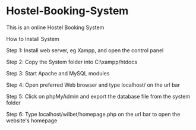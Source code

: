 # Hostel-Booking-System
This is an online Hostel Booking System 

How to Install System

Step 1: Install web server, eg Xampp, and open the control panel

Step 2: Copy the System folder into C:\\xampp/htdocs

Step 3: Start Apache and MySQL modules

Step 4: Open preferred Web browser and type localhost/ on the url bar

Step 5: Click on phpMyAdmin and export the database file from the system folder

Step 6: Type localhost/wilbet/homepage.php on the url bar to open the website's homepage
